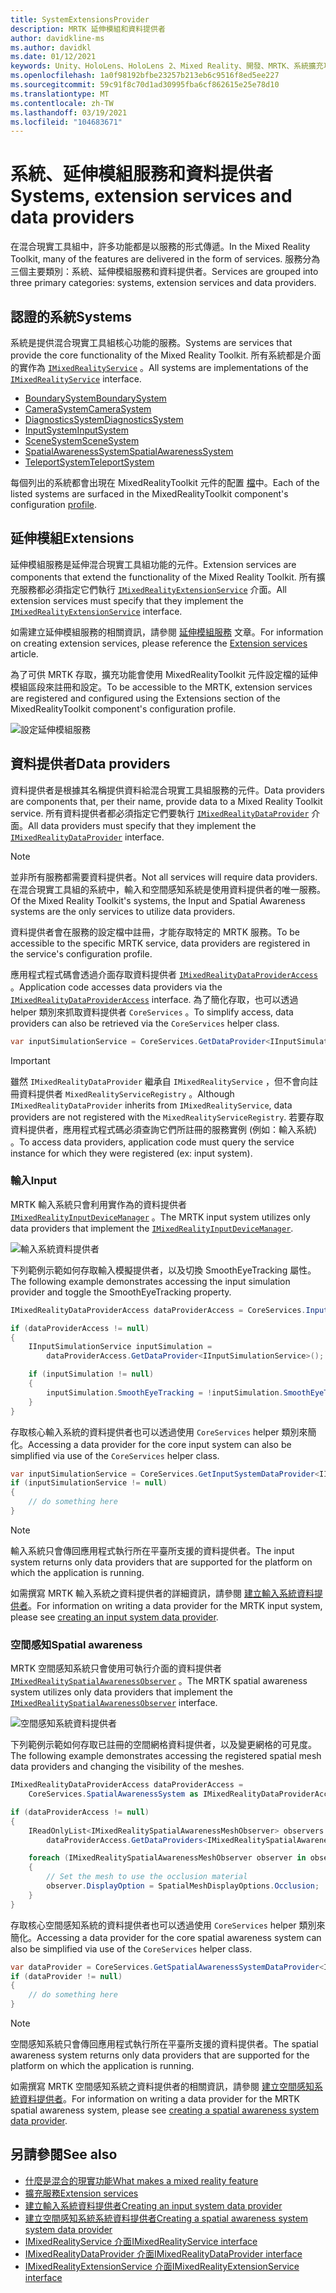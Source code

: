 ```yaml
---
title: SystemExtensionsProvider
description: MRTK 延伸模組和資料提供者
author: davidkline-ms
ms.author: davidkl
ms.date: 01/12/2021
keywords: Unity、HoloLens、HoloLens 2、Mixed Reality、開發、MRTK、系統擴充功能、
ms.openlocfilehash: 1a0f98192bfbe23257b213eb6c9516f8ed5ee227
ms.sourcegitcommit: 59c91f8c70d1ad30995fba6cf862615e25e78d10
ms.translationtype: MT
ms.contentlocale: zh-TW
ms.lasthandoff: 03/19/2021
ms.locfileid: "104683671"
---
```

# <a name="systems-extension-services-and-data-providers"></a><span data-ttu-id="e5b64-104">系統、延伸模組服務和資料提供者</span><span class="sxs-lookup"><span data-stu-id="e5b64-104">Systems, extension services and data providers</span></span>

<span data-ttu-id="e5b64-105">在混合現實工具組中，許多功能都是以服務的形式傳遞。</span><span class="sxs-lookup"><span data-stu-id="e5b64-105">In the Mixed Reality Toolkit, many of the features are delivered in the form of services.</span></span> <span data-ttu-id="e5b64-106">服務分為三個主要類別：系統、延伸模組服務和資料提供者。</span><span class="sxs-lookup"><span data-stu-id="e5b64-106">Services are grouped into three primary categories: systems, extension services and data providers.</span></span>

## <a name="systems"></a><span data-ttu-id="e5b64-107">認證的系統</span><span class="sxs-lookup"><span data-stu-id="e5b64-107">Systems</span></span>

<span data-ttu-id="e5b64-108">系統是提供混合現實工具組核心功能的服務。</span><span class="sxs-lookup"><span data-stu-id="e5b64-108">Systems are services that provide the core functionality of the Mixed Reality Toolkit.</span></span> <span data-ttu-id="e5b64-109">所有系統都是介面的實作為 [`IMixedRealityService`](xref:Microsoft.MixedReality.Toolkit.IMixedRealityService) 。</span><span class="sxs-lookup"><span data-stu-id="e5b64-109">All systems are implementations of the [`IMixedRealityService`](xref:Microsoft.MixedReality.Toolkit.IMixedRealityService) interface.</span></span>

- [<span data-ttu-id="e5b64-110">BoundarySystem</span><span class="sxs-lookup"><span data-stu-id="e5b64-110">BoundarySystem</span></span>](../features/boundary/BoundarySystemGettingStarted.md)
- [<span data-ttu-id="e5b64-111">CameraSystem</span><span class="sxs-lookup"><span data-stu-id="e5b64-111">CameraSystem</span></span>](../features/camera-system/CameraSystemOverview.md)
- [<span data-ttu-id="e5b64-112">DiagnosticsSystem</span><span class="sxs-lookup"><span data-stu-id="e5b64-112">DiagnosticsSystem</span></span>](../features/diagnostics/DiagnosticsSystemGettingStarted.md)
- [<span data-ttu-id="e5b64-113">InputSystem</span><span class="sxs-lookup"><span data-stu-id="e5b64-113">InputSystem</span></span>](../features/input/Overview.md)
- [<span data-ttu-id="e5b64-114">SceneSystem</span><span class="sxs-lookup"><span data-stu-id="e5b64-114">SceneSystem</span></span>](../features/scene-system/SceneSystemGettingStarted.md)
- [<span data-ttu-id="e5b64-115">SpatialAwarenessSystem</span><span class="sxs-lookup"><span data-stu-id="e5b64-115">SpatialAwarenessSystem</span></span>](../features/spatial-awareness/SpatialAwarenessGettingStarted.md)
- [<span data-ttu-id="e5b64-116">TeleportSystem</span><span class="sxs-lookup"><span data-stu-id="e5b64-116">TeleportSystem</span></span>](../features/teleport-system/Overview.md)

<span data-ttu-id="e5b64-117">每個列出的系統都會出現在 MixedRealityToolkit 元件的配置 [檔](../features/profiles/Profiles.md)中。</span><span class="sxs-lookup"><span data-stu-id="e5b64-117">Each of the listed systems are surfaced in the MixedRealityToolkit component's configuration [profile](../features/profiles/Profiles.md).</span></span>

## <a name="extensions"></a><span data-ttu-id="e5b64-118">延伸模組</span><span class="sxs-lookup"><span data-stu-id="e5b64-118">Extensions</span></span>

<span data-ttu-id="e5b64-119">延伸模組服務是延伸混合現實工具組功能的元件。</span><span class="sxs-lookup"><span data-stu-id="e5b64-119">Extension services are components that extend the functionality of the Mixed Reality Toolkit.</span></span> <span data-ttu-id="e5b64-120">所有擴充服務都必須指定它們執行 [`IMixedRealityExtensionService`](xref:Microsoft.MixedReality.Toolkit.IMixedRealityExtensionService) 介面。</span><span class="sxs-lookup"><span data-stu-id="e5b64-120">All extension services must specify that they implement the [`IMixedRealityExtensionService`](xref:Microsoft.MixedReality.Toolkit.IMixedRealityExtensionService) interface.</span></span>

<span data-ttu-id="e5b64-121">如需建立延伸模組服務的相關資訊，請參閱 [延伸模組服務](../features/extensions/ExtensionServices.md) 文章。</span><span class="sxs-lookup"><span data-stu-id="e5b64-121">For information on creating extension services, please reference the [Extension services](../features/extensions/ExtensionServices.md) article.</span></span>

<span data-ttu-id="e5b64-122">為了可供 MRTK 存取，擴充功能會使用 MixedRealityToolkit 元件設定檔的延伸模組區段來註冊和設定。</span><span class="sxs-lookup"><span data-stu-id="e5b64-122">To be accessible to the MRTK, extension services are registered and configured using the Extensions section of the MixedRealityToolkit component's configuration profile.</span></span>

![設定延伸模組服務](../features/images/profiles/ConfiguredExtensionService.png)

## <a name="data-providers"></a><span data-ttu-id="e5b64-124">資料提供者</span><span class="sxs-lookup"><span data-stu-id="e5b64-124">Data providers</span></span>

<span data-ttu-id="e5b64-125">資料提供者是根據其名稱提供資料給混合現實工具組服務的元件。</span><span class="sxs-lookup"><span data-stu-id="e5b64-125">Data providers are components that, per their name, provide data to a Mixed Reality Toolkit service.</span></span> <span data-ttu-id="e5b64-126">所有資料提供者都必須指定它們要執行 [`IMixedRealityDataProvider`](xref:Microsoft.MixedReality.Toolkit.IMixedRealityDataProvider) 介面。</span><span class="sxs-lookup"><span data-stu-id="e5b64-126">All data providers must specify that they implement the [`IMixedRealityDataProvider`](xref:Microsoft.MixedReality.Toolkit.IMixedRealityDataProvider) interface.</span></span>

> [!NOTE]
> <span data-ttu-id="e5b64-127">並非所有服務都需要資料提供者。</span><span class="sxs-lookup"><span data-stu-id="e5b64-127">Not all services will require data providers.</span></span> <span data-ttu-id="e5b64-128">在混合現實工具組的系統中，輸入和空間感知系統是使用資料提供者的唯一服務。</span><span class="sxs-lookup"><span data-stu-id="e5b64-128">Of the Mixed Reality Toolkit's systems, the Input and Spatial Awareness systems are the only services to utilize data providers.</span></span>

<span data-ttu-id="e5b64-129">資料提供者會在服務的設定檔中註冊，才能存取特定的 MRTK 服務。</span><span class="sxs-lookup"><span data-stu-id="e5b64-129">To be accessible to the specific MRTK service, data providers are registered in the service's configuration profile.</span></span>

<span data-ttu-id="e5b64-130">應用程式程式碼會透過介面存取資料提供者 [`IMixedRealityDataProviderAccess`](xref:Microsoft.MixedReality.Toolkit.IMixedRealityDataProviderAccess) 。</span><span class="sxs-lookup"><span data-stu-id="e5b64-130">Application code accesses data providers via the [`IMixedRealityDataProviderAccess`](xref:Microsoft.MixedReality.Toolkit.IMixedRealityDataProviderAccess) interface.</span></span> <span data-ttu-id="e5b64-131">為了簡化存取，也可以透過 helper 類別來抓取資料提供者 `CoreServices` 。</span><span class="sxs-lookup"><span data-stu-id="e5b64-131">To simplify access, data providers can also be retrieved via the `CoreServices` helper class.</span></span>

```c#
var inputSimulationService = CoreServices.GetDataProvider<IInputSimulationService>(CoreServices.InputSystem);
```

> [!IMPORTANT]
> <span data-ttu-id="e5b64-132">雖然 `IMixedRealityDataProvider` 繼承自 `IMixedRealityService` ，但不會向註冊資料提供者 `MixedRealityServiceRegistry` 。</span><span class="sxs-lookup"><span data-stu-id="e5b64-132">Although `IMixedRealityDataProvider` inherits from `IMixedRealityService`, data providers are not registered with the `MixedRealityServiceRegistry`.</span></span> <span data-ttu-id="e5b64-133">若要存取資料提供者，應用程式程式碼必須查詢它們所註冊的服務實例 (例如：輸入系統) 。</span><span class="sxs-lookup"><span data-stu-id="e5b64-133">To access data providers, application code must query the service instance for which they were registered (ex: input system).</span></span>

### <a name="input"></a><span data-ttu-id="e5b64-134">輸入</span><span class="sxs-lookup"><span data-stu-id="e5b64-134">Input</span></span>

<span data-ttu-id="e5b64-135">MRTK 輸入系統只會利用實作為的資料提供者 [`IMixedRealityInputDeviceManager`](xref:Microsoft.MixedReality.Toolkit.Input.IMixedRealityInputDeviceManager) 。</span><span class="sxs-lookup"><span data-stu-id="e5b64-135">The MRTK input system utilizes only data providers that implement the [`IMixedRealityInputDeviceManager`](xref:Microsoft.MixedReality.Toolkit.Input.IMixedRealityInputDeviceManager).</span></span>

![輸入系統資料提供者](../features/images/input/RegisteredServiceProviders.PNG)

<span data-ttu-id="e5b64-137">下列範例示範如何存取輸入模擬提供者，以及切換 SmoothEyeTracking 屬性。</span><span class="sxs-lookup"><span data-stu-id="e5b64-137">The following example demonstrates accessing the input simulation provider and toggle the SmoothEyeTracking property.</span></span>

```c#
IMixedRealityDataProviderAccess dataProviderAccess = CoreServices.InputSystem as IMixedRealityDataProviderAccess;

if (dataProviderAccess != null)
{
    IInputSimulationService inputSimulation =
        dataProviderAccess.GetDataProvider<IInputSimulationService>();

    if (inputSimulation != null)
    {
        inputSimulation.SmoothEyeTracking = !inputSimulation.SmoothEyeTracking;
    }
}
```

<span data-ttu-id="e5b64-138">存取核心輸入系統的資料提供者也可以透過使用 `CoreServices` helper 類別來簡化。</span><span class="sxs-lookup"><span data-stu-id="e5b64-138">Accessing a data provider for the core input system can also be simplified via use of the `CoreServices` helper class.</span></span>

```c#
var inputSimulationService = CoreServices.GetInputSystemDataProvider<IInputSimulationService>();
if (inputSimulationService != null)
{
    // do something here
}
```

> [!NOTE]
> <span data-ttu-id="e5b64-139">輸入系統只會傳回應用程式執行所在平臺所支援的資料提供者。</span><span class="sxs-lookup"><span data-stu-id="e5b64-139">The input system returns only data providers that are supported for the platform on which the application is running.</span></span>

<span data-ttu-id="e5b64-140">如需撰寫 MRTK 輸入系統之資料提供者的詳細資訊，請參閱 [建立輸入系統資料提供者](../features/input/CreateDataProvider.md)。</span><span class="sxs-lookup"><span data-stu-id="e5b64-140">For information on writing a data provider for the MRTK input system, please see [creating an input system data provider](../features/input/CreateDataProvider.md).</span></span>

### <a name="spatial-awareness"></a><span data-ttu-id="e5b64-141">空間感知</span><span class="sxs-lookup"><span data-stu-id="e5b64-141">Spatial awareness</span></span>

<span data-ttu-id="e5b64-142">MRTK 空間感知系統只會使用可執行介面的資料提供者 [`IMixedRealitySpatialAwarenessObserver`](xref:Microsoft.MixedReality.Toolkit.SpatialAwareness.IMixedRealitySpatialAwarenessObserver) 。</span><span class="sxs-lookup"><span data-stu-id="e5b64-142">The MRTK spatial awareness system utilizes only data providers that implement the [`IMixedRealitySpatialAwarenessObserver`](xref:Microsoft.MixedReality.Toolkit.SpatialAwareness.IMixedRealitySpatialAwarenessObserver) interface.</span></span>

![空間感知系統資料提供者](../features/images/spatial-awareness/SpatialAwarenessProfile.png)

<span data-ttu-id="e5b64-144">下列範例示範如何存取已註冊的空間網格資料提供者，以及變更網格的可見度。</span><span class="sxs-lookup"><span data-stu-id="e5b64-144">The following example demonstrates accessing the registered spatial mesh data providers and changing the visibility of the meshes.</span></span>

```c#
IMixedRealityDataProviderAccess dataProviderAccess =
    CoreServices.SpatialAwarenessSystem as IMixedRealityDataProviderAccess;

if (dataProviderAccess != null)
{
    IReadOnlyList<IMixedRealitySpatialAwarenessMeshObserver> observers =
        dataProviderAccess.GetDataProviders<IMixedRealitySpatialAwarenessMeshObserver>();

    foreach (IMixedRealitySpatialAwarenessMeshObserver observer in observers)
    {
        // Set the mesh to use the occlusion material
        observer.DisplayOption = SpatialMeshDisplayOptions.Occlusion;
    }
}
```

<span data-ttu-id="e5b64-145">存取核心空間感知系統的資料提供者也可以透過使用 `CoreServices` helper 類別來簡化。</span><span class="sxs-lookup"><span data-stu-id="e5b64-145">Accessing a data provider for the core spatial awareness system can also be simplified via use of the `CoreServices` helper class.</span></span>

```c#
var dataProvider = CoreServices.GetSpatialAwarenessSystemDataProvider<IMixedRealitySpatialAwarenessMeshObserver>();
if (dataProvider != null)
{
    // do something here
}
```

> [!NOTE]
> <span data-ttu-id="e5b64-146">空間感知系統只會傳回應用程式執行所在平臺所支援的資料提供者。</span><span class="sxs-lookup"><span data-stu-id="e5b64-146">The spatial awareness system returns only data providers that are supported for the platform on which the application is running.</span></span>

<span data-ttu-id="e5b64-147">如需撰寫 MRTK 空間感知系統之資料提供者的相關資訊，請參閱 [建立空間感知系統資料提供者](../features/spatial-awareness/CreateDataProvider.md)。</span><span class="sxs-lookup"><span data-stu-id="e5b64-147">For information on writing a data provider for the MRTK spatial awareness system, please see [creating a spatial awareness system data provider](../features/spatial-awareness/CreateDataProvider.md).</span></span>

## <a name="see-also"></a><span data-ttu-id="e5b64-148">另請參閱</span><span class="sxs-lookup"><span data-stu-id="e5b64-148">See also</span></span>

- [<span data-ttu-id="e5b64-149">什麼是混合的現實功能</span><span class="sxs-lookup"><span data-stu-id="e5b64-149">What makes a mixed reality feature</span></span>](MixedRealityServices.md)
- [<span data-ttu-id="e5b64-150">擴充服務</span><span class="sxs-lookup"><span data-stu-id="e5b64-150">Extension services</span></span>](../features/extensions/ExtensionServices.md)
- [<span data-ttu-id="e5b64-151">建立輸入系統資料提供者</span><span class="sxs-lookup"><span data-stu-id="e5b64-151">Creating an input system data provider</span></span>](../features/input/CreateDataProvider.md)
- [<span data-ttu-id="e5b64-152">建立空間感知系統系統資料提供者</span><span class="sxs-lookup"><span data-stu-id="e5b64-152">Creating a spatial awareness system system data provider</span></span>](../features/spatial-awareness/CreateDataProvider.md)
- [<span data-ttu-id="e5b64-153">IMixedRealityService 介面</span><span class="sxs-lookup"><span data-stu-id="e5b64-153">IMixedRealityService interface</span></span>](xref:Microsoft.MixedReality.Toolkit.IMixedRealityService)
- [<span data-ttu-id="e5b64-154">IMixedRealityDataProvider 介面</span><span class="sxs-lookup"><span data-stu-id="e5b64-154">IMixedRealityDataProvider interface</span></span>](xref:Microsoft.MixedReality.Toolkit.IMixedRealityDataProvider)
- [<span data-ttu-id="e5b64-155">IMixedRealityExtensionService 介面</span><span class="sxs-lookup"><span data-stu-id="e5b64-155">IMixedRealityExtensionService interface</span></span>](xref:Microsoft.MixedReality.Toolkit.IMixedRealityExtensionService)

